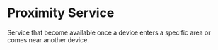 # Proximity Service

Service that become available once a device enters a specific area or comes near another device.
